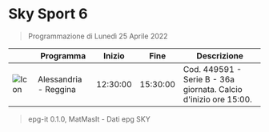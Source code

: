# Sky Sport 6
> Programmazione di Lunedì 25 Aprile 2022

||Programma|Inizio|Fine|Descrizione|
|---|---|---|---|---|
|![Icon](https://guidatv.sky.it/uuid/f453593b-56ff-416e-a0c5-ec1aed20b42d/cover?md5ChecksumParam=56a50a6f8c0abf50d00b971df012a127)|Alessandria - Reggina|12:30:00|15:30:00|Cod. 449591 - Serie B - 36a giornata. Calcio d&#039;inizio ore 15:00.



 > epg-it 0.1.0, MatMasIt - Dati epg SKY